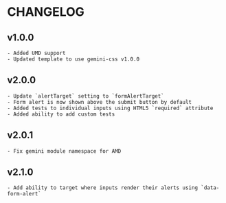# CHANGELOG

## v1.0.0

    - Added UMD support
    - Updated template to use gemini-css v1.0.0

## v2.0.0

    - Update `alertTarget` setting to `formAlertTarget`
    - Form alert is now shown above the submit button by default
    - Added tests to individual inputs using HTML5 `required` attribute
    - Added ability to add custom tests

## v2.0.1

    - Fix gemini module namespace for AMD

## v2.1.0

    - Add ability to target where inputs render their alerts using `data-form-alert`
